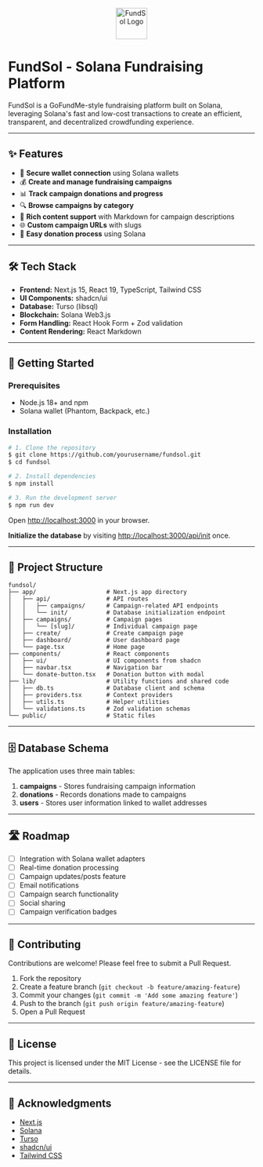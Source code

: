 <p align="center">
  <img src="public/favicon.ico" alt="FundSol Logo" width="64" />
</p>

# FundSol - Solana Fundraising Platform

FundSol is a GoFundMe-style fundraising platform built on Solana, leveraging Solana's fast and low-cost transactions to create an efficient, transparent, and decentralized crowdfunding experience.

---

## ✨ Features

- 🔐 **Secure wallet connection** using Solana wallets
- 💰 **Create and manage fundraising campaigns**
- 📊 **Track campaign donations and progress**
- 🔍 **Browse campaigns by category**
- 📝 **Rich content support** with Markdown for campaign descriptions
- 🌐 **Custom campaign URLs** with slugs
- 🤝 **Easy donation process** using Solana

---

## 🛠️ Tech Stack

- **Frontend:** Next.js 15, React 19, TypeScript, Tailwind CSS
- **UI Components:** shadcn/ui
- **Database:** Turso (libsql)
- **Blockchain:** Solana Web3.js
- **Form Handling:** React Hook Form + Zod validation
- **Content Rendering:** React Markdown

---

## 🏁 Getting Started

### Prerequisites
- Node.js 18+ and npm
- Solana wallet (Phantom, Backpack, etc.)

### Installation

```bash
# 1. Clone the repository
$ git clone https://github.com/yourusername/fundsol.git
$ cd fundsol

# 2. Install dependencies
$ npm install

# 3. Run the development server
$ npm run dev
```

Open [http://localhost:3000](http://localhost:3000) in your browser.

**Initialize the database** by visiting [http://localhost:3000/api/init](http://localhost:3000/api/init) once.

---

## 📁 Project Structure

```text
fundsol/
├── app/                    # Next.js app directory
│   ├── api/                # API routes
│   │   ├── campaigns/      # Campaign-related API endpoints
│   │   └── init/           # Database initialization endpoint
│   ├── campaigns/          # Campaign pages
│   │   └── [slug]/         # Individual campaign page
│   ├── create/             # Create campaign page
│   ├── dashboard/          # User dashboard page
│   └── page.tsx            # Home page
├── components/             # React components
│   ├── ui/                 # UI components from shadcn
│   ├── navbar.tsx          # Navigation bar
│   └── donate-button.tsx   # Donation button with modal
├── lib/                    # Utility functions and shared code
│   ├── db.ts               # Database client and schema
│   ├── providers.tsx       # Context providers
│   ├── utils.ts            # Helper utilities
│   └── validations.ts      # Zod validation schemas
└── public/                 # Static files
```

---

## 🗄️ Database Schema

The application uses three main tables:

1. **campaigns** - Stores fundraising campaign information
2. **donations** - Records donations made to campaigns
3. **users** - Stores user information linked to wallet addresses

---

## 🛣️ Roadmap

- [ ] Integration with Solana wallet adapters
- [ ] Real-time donation processing
- [ ] Campaign updates/posts feature
- [ ] Email notifications
- [ ] Campaign search functionality
- [ ] Social sharing
- [ ] Campaign verification badges

---

## 🤝 Contributing

Contributions are welcome! Please feel free to submit a Pull Request.

1. Fork the repository
2. Create a feature branch (`git checkout -b feature/amazing-feature`)
3. Commit your changes (`git commit -m 'Add some amazing feature'`)
4. Push to the branch (`git push origin feature/amazing-feature`)
5. Open a Pull Request

---

## 📄 License

This project is licensed under the MIT License - see the LICENSE file for details.

---

## 🙏 Acknowledgments

- [Next.js](https://nextjs.org/)
- [Solana](https://solana.com/)
- [Turso](https://turso.tech/)
- [shadcn/ui](https://ui.shadcn.com/)
- [Tailwind CSS](https://tailwindcss.com/)

